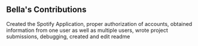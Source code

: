 ## Bella's Contributions
Created the Spotify Application, 
proper authorization of accounts, 
obtained information from one user as well as multiple users,
wrote project submissions, 
debugging,
created and edit readme
 
